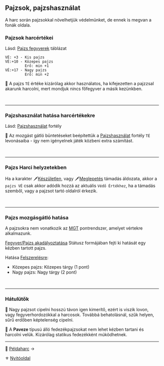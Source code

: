 ## Pajzsok, pajzshasználat

A harc során pajzsokkal növelhetjük védelmünket, de ennek is megvan a fonák oldala.

### Pajzsok harcértékei

Lásd: [Pajzs fegyverek](068_09_pajzs_fegyverek.md) táblázat

```
VÉ: +3 - Kis pajzs
VÉ:+10 - Közepes pajzs
         Erő: min +1
VÉ:+17 - Nagy pajzs
         Erő: min +2
```
🔆 A pajzs `TÉ` értéke kizárólag akkor használatos, ha kifejezetten a pajzzsal akarunk harcolni, mert mondjuk nincs főfegyver a másik kezünkben.

<br />

---
### Pajzshasználat hatása harcértékekre

Lásd: [Pajzshasználat](fortelyok.harci/pajzshasznalat.md) fortély

🔆 Az mozgást gátló büntetéseket beépítettük a [Pajzshasználat](fortelyok.harci/pajzshasznalat.md) fortély `TÉ` levonásaiba - így nem igényelnek játék közbeni extra számítást.

<br />

---
### Pajzs Harci helyzetekben

Ha a karakter 🗡️[Készületlen](065_01_harci_helyzetek.md#k%C3%A9sz%C3%BCletlens%C3%A9g), vagy 🗡️[Meglepetés](065_01_harci_helyzetek.md#meglepet%C3%A9s) támadás áldozata, akkor a `pajzs VÉ` csak akkor adódik hozzá az aktuális `Védő Értékhez`, ha a támadás szemből, vagy a pajzsot tartó oldalról érkezik.

<br />

---
### Pajzs mozgásgátló hatása 

A pajzsokra nem vonatkozik az [MGT](069_03_MGT.md) pontrendszer, amelyet vértekre alkalmazunk.

[Fegyver/Pajzs akadályoztatása](082_statuszok.md#%EF%B8%8F-fegyverpajzs-akad%C3%A1lyoztat%C3%A1sa-1-2) Státusz formájában fejti ki hatását egy kézben tartott pajzs.

Hatása [Felszerelésre](012_00_karakter_jellemzoi.md#felszerelés):
- Közepes pajzs: Közepes tárgy (1 pont)
- Nagy pajzs: Nagy tárgy (2 pont)

<br />

---
### Hátulütők

🔆 Nagy pajzsot cipelni hosszú távon igen kimerítő, ezért is viszik lovon, vagy fegyverhordozókkal a harcosok. Továbbá behatolásnál, szűk helyen, sűrű erdőben képtelenség cipelni.

🔆 A **Paveze** típusú álló fedezékpajzsokat nem lehet kézben tartani és harcolni velük. Kizárólag statikus fedezékként múködhetnek.

---

🔗 [Példaharc](064_03_peldaharc.md) →

⚜️ [Nyitóoldal](start.md#6-harcrendszer-%EF%B8%8F)
